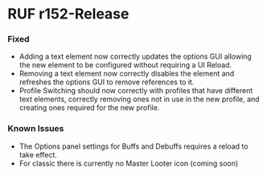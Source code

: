 # RUF r152-Release
### Fixed
* Adding a text element now correctly updates the options GUI allowing the new element to be configured without requiring a UI Reload.
* Removing a text element now correctly disables the element and refreshes the options GUI to remove references to it.
* Profile Switching should now correctly with profiles that have different text elements, correctly removing ones not in use in the new profile, and creating ones required for the new profile.


### Known Issues
* The Options panel settings for Buffs and Debuffs requires a reload to take effect.
* For classic there is currently no Master Looter icon (coming soon)
